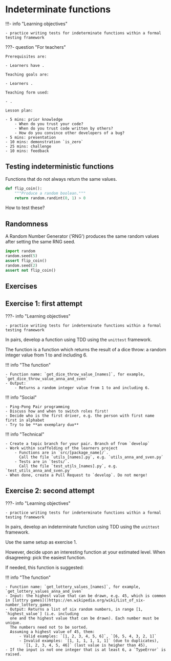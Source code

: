# Indeterminate functions

!!!- info "Learning objectives"

    - practice writing tests for indeterminate functions within a formal testing framework

???- question "For teachers"

    Prerequisites are:

    - Learners have .

    Teaching goals are:

    - Learners .

    Teaching form used:

    - .

    Lesson plan:

    - 5 mins: prior knowledge
        - When do you trust your code?
        - When do you trust code written by others?
        - How do you convince other developers of a bug?
    - 5 mins: presentation
    - 10 mins: demonstration `is_zero`
    - 25 mins: challenge
    - 10 mins: feedback

## Testing indeterministic functions

Functions that do not always return the same values.

```python
def flip_coin():
    """Produce a random boolean."""
    return random.randint(0, 1) > 0
```

How to test these?

## Randomness

A Random Number Generator ('RNG') produces the same random values
after setting the same RNG seed.

```python
import random
random.seed(5)
assert flip_coin()
random.seed(2)
assert not flip_coin()
```

## Exercises

## Exercise 1: first attempt

???- info "Learning objectives"

    - practice writing tests for indeterminate functions within a formal testing framework

In pairs, develop a function using TDD using the `unittest` framework.

The function is a function which returns the result of a dice throw:
a random integer value from 1 to and including 6.

!!! info "The function"

    - Function name: `get_dice_throw_value_[names]`, for example, `get_dice_throw_value_anna_and_sven`
    - Output:
        - Returns a random integer value from 1 to and including 6.

!!! info "Social"

    - Ping-Pong Pair programming
    - Discuss how and when to switch roles first!
    - Decide who is the first driver, e.g. the person with first name first in alphabet
    - Try to be **an exemplary duo**

!!! info "Technical"

    - Create a topic branch for your pair. Branch of from `develop`
    - Work within scaffolding of the learners project
        - Functions are in `src/[package_name]/`. 
          Call the file `utils_[names].py`, e.g. `utils_anna_and_sven.py`
        - Tests are in `tests/`.
          Call the file `test_utils_[names].py`, e.g. `test_utils_anna_and_sven.py`
    - When done, create a Pull Request to `develop`. Do not merge!

## Exercise 2: second attempt

???- info "Learning objectives"

    - practice writing tests for indeterminate functions within a formal testing framework

In pairs, develop an indeterminate function using TDD using the `unittest` framework.

Use the same setup as exercise 1.

However, decide upon an interesting function at your estimated level.
When disagreeing: pick the easiest function.

If needed, this function is suggested:

!!! info "The function"

    - Function name: `get_lottery_values_[names]`, for example, `get_lottery_values_anna_and_sven`
    - Input: the highest value that can be drawn, e.g. 45, which is common in [lottry games]()https://en.wikipedia.org/wiki/List_of_six-number_lottery_games
    - Output: Returns a list of six random numbers, in range [1, `highest_value`] (i.e. including
      one and the highest value that can be drawn). Each number must be unique.
      The numbers need not to be sorted.
      Assuming a highest value of 45, them:
          - Valid examples: `[1, 2, 3, 4, 5, 6]`, `[6, 5, 4, 3, 2, 1]`
          - Invalid examples: `[1, 1, 1, 1, 1, 1]` (due to duplicates), 
            `[1, 2, 3, 4, 5, 46]` (last value is heigher than 45),
    - If the input is not one integer that is at least 6, a `TypeError` is raised.
